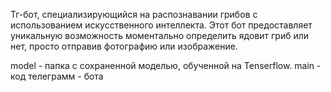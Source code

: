 Тг-бот, специализирующийся на распознавании грибов с использованием искусственного интеллекта. Этот бот предоставляет уникальную возможность моментально определить ядовит гриб или нет, просто отправив фотографию или изображение.

model - папка с сохраненной моделью, обученной на  Tenserflow. main - код телеграмм - бота
